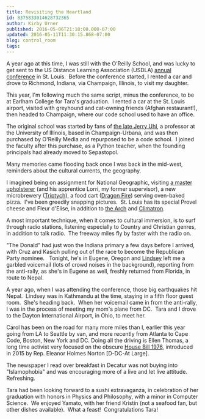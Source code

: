 ```yaml
---
title: Revisiting the Heartland
id: 8375833014628732365
author: Kirby Urner
published: 2016-05-06T21:18:00.000-07:00
updated: 2016-05-11T11:30:15.868-07:00
blog: control_room
tags: 
---
```


A year ago at this time, I was still with the O'Reilly School, and was lucky to get sent to the US Distance Learning Association (USDLA) [annual conference](http://controlroom.blogspot.com/2015/04/usdla-keynote.html) in St. Louis.  Before the conference started, I rented a car and drove to Richmond, Indiana, via Champaign, Illinois, to visit my daughter.

This year, I'm following much the same script, minus the conference, to be at Earlham College for Tara's graduation.  I rented a car at the St. Louis airport, visited with greyhound and cat-owning friends (Afghan restaurant!), then headed to Champaign, where our code school used to have an office.

The original school was started by fans of [the late Jerry Uhl](http://www.math.illinois.edu/People/memoriam_uhl.html), a professor at the University of Illinois, based in Champaign-Urbana, and was then purchased by O'Reilly Media and repurposed to be a code school.  I joined the faculty after this purchase, as a Python teacher, when the founding principals had already moved to Sepastopol.

Many memories came flooding back once I was back in the mid-west, reminders about the cultural currents, the geography.

I imagined being on assignment for National Geographic, visiting [a master upholsterer](http://www.news-gazette.com/news/local/2003-04-20/ui-furniture-shops-foreman-recently-retired-still-upholstering.html) (and his apprentice Lorri, my former supervisor), a new microbrewery ([Triptych](http://triptychbrewing.com/)), a food cart ([Dragon Fire](http://dragonfirepizza.net/)) serving oven-baked pizza.  I've been greedily snapping pictures.  St. Louis has its special Provel cheese and Fleur d'Elise, in addition to [the Arch](https://flic.kr/p/GtwCeS) and [Climatron](http://mybizmo.blogspot.com/2015/04/climatron.html).

A most important technique, when it comes to cultural immersion, is to surf through radio stations, listening especially to Country and Christian genres, in addition to talk radio.  The freeway miles fly by faster with the radio on.

"The Donald" had just won the Indiana primary a few days before I arrived, with Cruz and Kasich pulling out of the race to become the Republican Party nominee.   Tonight, he's in Eugene, Oregon and [Lindsey](http://controlroom.blogspot.com/2015/08/wanderers-201685.html) left me a garbled voicemail (lots of crowd noises in the background), reporting from the anti-rally, as she's in Eugene as well, freshly returned from Florida, in route to Nepal.

A year ago, when I was attending the conference, those big earthquakes hit Nepal.  Lindsey was in Kathmandu at the time, staying in a fifth floor guest room.  She's heading back.  When her voicemail came in from the anti-rally, I was in the process of meeting my mom's plane from DC.  Tara and I drove to the Dayton International Airport, in Ohio, to meet her.

Carol has been on the road for many more miles than I, earlier this year going from LA to Seattle by van, and more recently from Atlanta to Cape Code, Boston, New York and DC.  Doing all the driving is Ellen Thomas, a long time activist very focused on the obscure [House Bill 1976](https://www.congress.gov/bill/114th-congress/house-bill/1976), introduced in 2015 by Rep. Eleanor Holmes Norton [D-DC-At Large].

The newspaper I read over breakfast in Decatur was not buying into "Islamophobia" and was encouraging more of a live and let live attitude. Refreshing.

Tara had been looking forward to a sushi extravaganza, in celebration of her graduation with honors in Physics and Philosophy, with a minor in Computer Science.  We enjoyed Yamato, with her friend Kristin (not a seafood fan, but other dishes available).  What a feast!  Congratulations Tara!